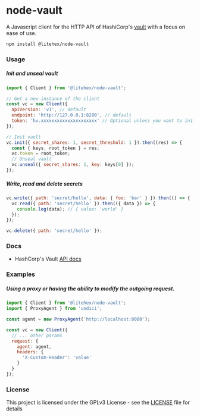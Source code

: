 # node-vault

A Javascript client for the HTTP API of HashiCorp's [vault](https://vaultproject.io/) with a focus on ease of use.

```bash
npm install @litehex/node-vault
```

### Usage

##### Init and unseal vault

```js
import { Client } from '@litehex/node-vault';

// Get a new instance of the client
const vc = new Client({
  apiVersion: 'v1', // default
  endpoint: 'http://127.0.0.1:8200', // default
  token: 'hv.xxxxxxxxxxxxxxxxxxxxx' // Optional unless you want to initialize the vault
});

// Init vault
vc.init({ secret_shares: 1, secret_threshold: 1 }).then((res) => {
  const { keys, root_token } = res;
  vc.token = root_token;
  // Unseal vault
  vc.unseal({ secret_shares: 1, key: keys[0] });
});
```

##### Write, read and delete secrets

```js
vc.write({ path: 'secret/hello', data: { foo: 'bar' } }).then(() => {
  vc.read({ path: 'secret/hello' }).then(({ data }) => {
    console.log(data); // { value: 'world' }
  });
});

vc.delete({ path: 'secret/hello' });
```

### Docs

- HashCorp's Vault [API docs](https://developer.hashicorp.com/vault/api-docs)

### Examples

##### Using a proxy or having the ability to modify the outgoing request.

```js
import { Client } from '@litehex/node-vault';
import { ProxyAgent } from 'undici';

const agent = new ProxyAgent('http://localhost:8080');

const vc = new Client({
  // ... other params
  request: {
    agent: agent,
    headers: {
      'X-Custom-Header': 'value'
    }
  }
});
```

### License

This project is licensed under the GPLv3 License - see the [LICENSE](LICENSE) file for details

